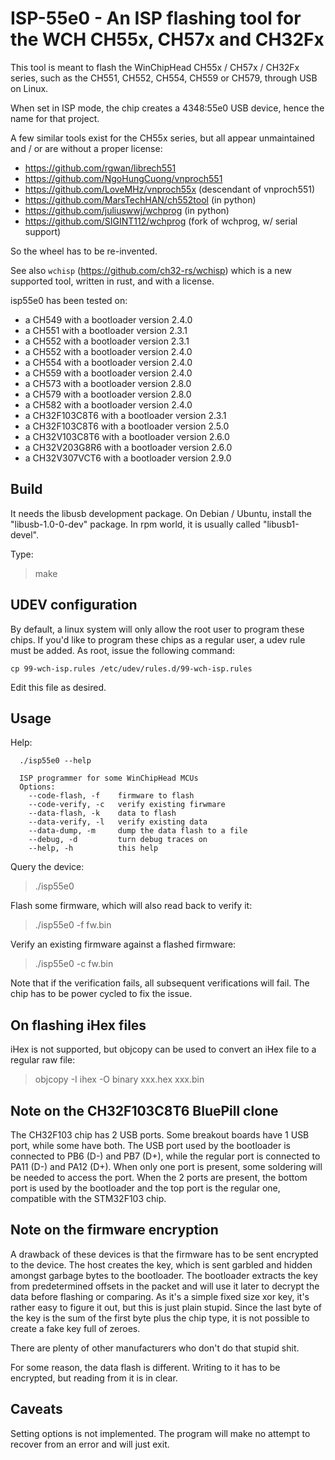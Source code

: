 ISP-55e0 - An ISP flashing tool for the WCH CH55x, CH57x and CH32Fx
===================================================================

This tool is meant to flash the WinChipHead CH55x / CH57x / CH32Fx
series, such as the CH551, CH552, CH554, CH559 or CH579, through USB
on Linux.

When set in ISP mode, the chip creates a 4348:55e0 USB device, hence
the name for that project.

A few similar tools exist for the CH55x series, but all appear
unmaintained and / or are without a proper license:

  - https://github.com/rgwan/librech551
  - https://github.com/NgoHungCuong/vnproch551
  - https://github.com/LoveMHz/vnproch55x     (descendant of vnproch551)
  - https://github.com/MarsTechHAN/ch552tool  (in python)
  - https://github.com/juliuswwj/wchprog      (in python)
  - https://github.com/SIGINT112/wchprog      (fork of wchprog, w/ serial support)

So the wheel has to be re-invented.

See also `wchisp` (https://github.com/ch32-rs/wchisp) which is a new
supported tool, written in rust, and with a license.

isp55e0 has been tested on:

  - a CH549 with a bootloader version 2.4.0
  - a CH551 with a bootloader version 2.3.1
  - a CH552 with a bootloader version 2.3.1
  - a CH552 with a bootloader version 2.4.0
  - a CH554 with a bootloader version 2.4.0
  - a CH559 with a bootloader version 2.4.0
  - a CH573 with a bootloader version 2.8.0
  - a CH579 with a bootloader version 2.8.0
  - a CH582 with a bootloader version 2.4.0
  - a CH32F103C8T6 with a bootloader version 2.3.1
  - a CH32F103C8T6 with a bootloader version 2.5.0
  - a CH32V103C8T6 with a bootloader version 2.6.0
  - a CH32V203G8R6 with a bootloader version 2.6.0
  - a CH32V307VCT6 with a bootloader version 2.9.0


Build
-----

It needs the libusb development package. On Debian / Ubuntu, install
the "libusb-1.0-0-dev" package. In rpm world, it is usually called
"libusb1-devel".

Type:

>  make


UDEV configuration
------------------

By default, a linux system will only allow the root user to program
these chips. If you'd like to program these chips as a regular user, a
udev rule must be added. As root, issue the following command:

    cp 99-wch-isp.rules /etc/udev/rules.d/99-wch-isp.rules

Edit this file as desired.


Usage
-----

Help:
```
  ./isp55e0 --help

  ISP programmer for some WinChipHead MCUs
  Options:
    --code-flash, -f    firmware to flash
    --code-verify, -c   verify existing firwmare
    --data-flash, -k    data to flash
    --data-verify, -l   verify existing data
    --data-dump, -m     dump the data flash to a file
    --debug, -d         turn debug traces on
    --help, -h          this help
```

Query the device:

>  ./isp55e0

Flash some firmware, which will also read back to verify it:

>  ./isp55e0 -f fw.bin

Verify an existing firmware against a flashed firmware:

>  ./isp55e0 -c fw.bin

Note that if the verification fails, all subsequent verifications will
fail. The chip has to be power cycled to fix the issue.


On flashing iHex files
----------------------

iHex is not supported, but objcopy can be used to convert an iHex file
to a regular raw file:

>  objcopy -I ihex -O binary xxx.hex xxx.bin


Note on the CH32F103C8T6 BluePill clone
---------------------------------------

The CH32F103 chip has 2 USB ports. Some breakout boards have 1 USB
port, while some have both. The USB port used by the bootloader is
connected to PB6 (D-) and PB7 (D+), while the regular port is
connected to PA11 (D-) and PA12 (D+). When only one port is present,
some soldering will be needed to access the port. When the 2 ports are
present, the bottom port is used by the bootloader and the top port is
the regular one, compatible with the STM32F103 chip.


Note on the firmware encryption
-------------------------------

A drawback of these devices is that the firmware has to be sent
encrypted to the device. The host creates the key, which is sent
garbled and hidden amongst garbage bytes to the bootloader. The
bootloader extracts the key from predetermined offsets in the packet
and will use it later to decrypt the data before flashing or
comparing. As it's a simple fixed size xor key, it's rather easy to
figure it out, but this is just plain stupid. Since the last byte of
the key is the sum of the first byte plus the chip type, it is not
possible to create a fake key full of zeroes.

There are plenty of other manufacturers who don't do that stupid shit.

For some reason, the data flash is different. Writing to it has to be
encrypted, but reading from it is in clear.


Caveats
-------

Setting options is not implemented.
The program will make no attempt to recover from an error and will
just exit.
